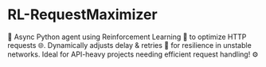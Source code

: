 # RL-RequestMaximizer
🚀 Async Python agent using Reinforcement Learning 🧠 to optimize HTTP requests 🌐. Dynamically adjusts delay &amp; retries 🔄 for resilience in unstable networks. Ideal for API-heavy projects needing efficient request handling! ⚙️
